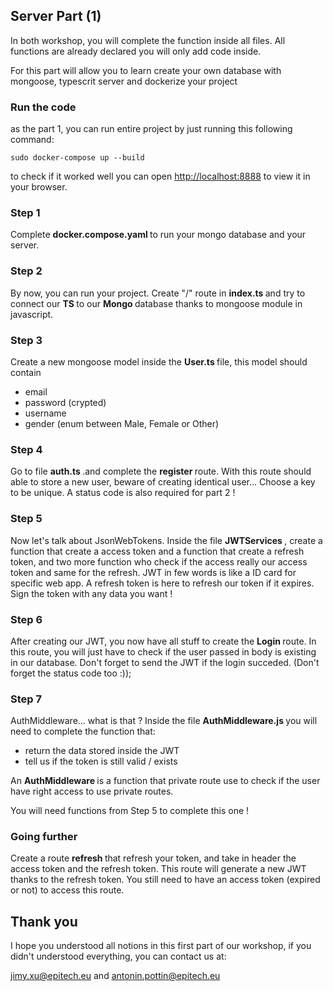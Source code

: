 ## Server Part (1)

In both workshop, you will complete the function inside all files. All functions are already declared you will only add code inside.

For this part will allow you to learn create your own database with mongoose, typescrit server and dockerize your project 

### Run the code 

as the part 1, you can run entire project by just running this following command:

    sudo docker-compose up --build
to check if it worked well you can open [http://localhost:8888](http://localhost:8888) to view it in your browser.

### Step 1 
Complete <strong> docker.compose.yaml </strong> to run your mongo database and your server.

### Step 2

By now, you can run your project. Create "/" route in <strong> index.ts </strong> and try to connect our <strong> TS </strong> to our <strong> Mongo </strong> database thanks to mongoose module in javascript.

### Step 3

Create a new mongoose model inside the  <strong> User.ts </strong> file, this model should contain 
- email
- password (crypted) 
- username
- gender (enum between Male, Female or Other)

### Step 4

Go to file <strong> auth.ts </strong>.and complete the  <strong> register </strong> route. With this route should able to store a new user, beware of creating identical user... Choose a key to be unique. A status code is also required for part 2 !

### Step 5

Now let's talk about JsonWebTokens. Inside the file  <strong> JWTServices </strong>, create a function that create a access token and a function that create a refresh token, and two more function who check if the access really our access token and same for the refresh. JWT in few words is like a ID card for specific web app. A refresh token is here to refresh our token if it expires. Sign the token with any data you want !

### Step 6

After creating our JWT, you now have all stuff to create the  <strong> Login </strong> route. In this route, you will just have to check if the user passed in body is existing in our database. Don't forget to send the JWT if the login succeded. (Don't forget the status code too :));

### Step 7

AuthMiddleware... what is that ? Inside the file  <strong> AuthMiddleware.js </strong> you will need to complete the function that:
- return the data stored inside the JWT
- tell us if the token is still valid / exists

An  <strong> AuthMiddleware </strong> is a function that private route use to check if the user have right access to use private routes.

You will need functions from Step 5 to complete this one !

### Going further
Create a route  <strong> refresh </strong>that refresh your token, and take in header the access token and the refresh token. This route will generate a new JWT thanks to the refresh token. You still need to have an access token (expired or not) to access this route.

## Thank you
I hope you understood all notions in this first part of our workshop, if you didn't understood everything, you can contact us at:

jimy.xu@epitech.eu and antonin.pottin@epitech.eu
